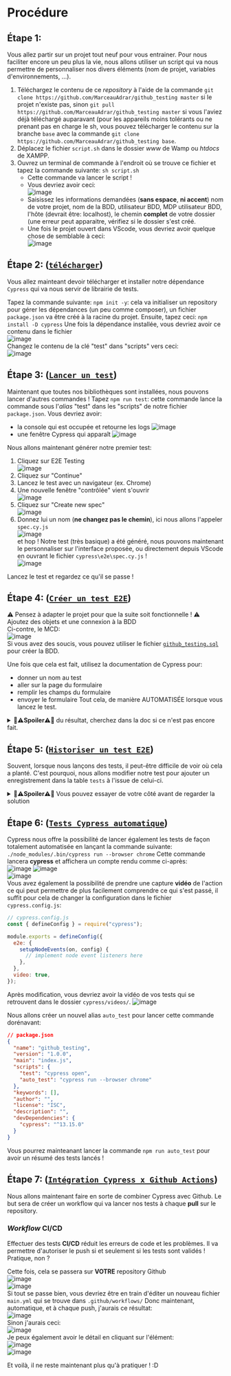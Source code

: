 # Procédure

## Étape 1:
Vous allez partir sur un projet tout neuf pour vous entrainer.
Pour nous faciliter encore un peu plus la vie, nous allons utiliser un script qui va nous permettre de personnaliser nos divers éléments (nom de projet, variables d'environnements, ...).

1. Téléchargez le contenu de ce *repository* à l'aide de la commande `git clone https://github.com/MarceauAdrar/github_testing master` si le projet n'existe pas, sinon `git pull https://github.com/MarceauAdrar/github_testing master` si vous l'aviez déjà téléchargé auparavant (pour les appareils moins tolérants ou ne prenant pas en charge le sh, vous pouvez télécharger le contenu sur la branche `base` avec la commande `git clone https://github.com/MarceauAdrar/github_testing base`.
2. Déplacez le fichier `script.sh` dans le dossier *www* de Wamp ou *htdocs* de XAMPP.
3. Ouvrez un terminal de commande à l'endroit où se trouve ce fichier et tapez la commande suivante: `sh script.sh`
   - Cette commande va lancer le script !
   - Vous devriez avoir ceci:<br>
     ![image](https://github.com/user-attachments/assets/439cf872-f61d-4881-9706-b8c92ba2d1e0)
   - Saisissez les informations demandées (**sans espace**, **ni accent**) nom de votre projet, nom de la BDD, utilisateur BDD, MDP utilisateur BDD, l'hôte (devrait être: localhost), le chemin **complet** de votre dossier (une erreur peut apparaitre, vérifiez si le dossier s'est créé.
   - Une fois le projet ouvert dans VScode, vous devriez avoir quelque chose de semblable à ceci:<br>
     ![image](https://github.com/user-attachments/assets/b12a3b2d-554c-42df-bde9-c3f21d83c05f)

## Étape 2: ([`télécharger`](<https://github.com/MarceauAdrar/github_testing/tree/step02>))
Vous allez mainteant devoir télécharger et installer notre dépendance `Cypress` qui va nous servir de librairie de tests.

Tapez la commande suivante: `npm init -y`: cela va initialiser un repository pour gérer les dépendances (un peu comme composer), un fichier `package.json` va être créé à la racine du projet.
Ensuite, tapez ceci: `npm install -D cypress`
Une fois la dépendance installée, vous devriez avoir ce contenu dans le fichier<br>
![image](https://github.com/user-attachments/assets/37212109-a758-4d37-a42e-8ab18dc6574b)<br>
Changez le contenu de la clé "test" dans "scripts" vers ceci:<br>
![image](https://github.com/user-attachments/assets/26c9aae7-524a-4847-945f-0aa8c8e352e3)

## Étape 3: ([`Lancer un test`](<https://github.com/MarceauAdrar/github_testing/tree/step03>))
Maintenant que toutes nos bibliothèques sont installées, nous pouvons lancer d'autres commandes !
Tapez `npm run test`: cette commande lance la commande sous l'*alias* "test" dans les "scripts" de notre fichier `package.json`.
Vous devriez avoir:
- la console qui est occupée et retourne les logs ![image](https://github.com/user-attachments/assets/081f7fd7-4f57-4751-aada-2ef0d3740b02)
- une fenêtre Cypress qui apparaît ![image](https://github.com/user-attachments/assets/91ade535-ce77-4734-986d-c5ee7cbab79b)

Nous allons maintenant générer notre premier test:
1. Cliquez sur E2E Testing<br>
![image](https://github.com/user-attachments/assets/a7aef1d2-9244-4efe-af46-94d0f2feae2b)
2. Cliquez sur "Continue"
3. Lancez le test avec un navigateur (ex. Chrome)
4. Une nouvelle fenêtre "contrôlée" vient s'ouvrir<br>
![image](https://github.com/user-attachments/assets/dbbe19cf-b3a0-49b6-9943-3139aadced11)
5. Cliquez sur "Create new spec"<br>
![image](https://github.com/user-attachments/assets/b2815bb8-604d-4b56-9414-3b41b41e311d)
6. Donnez lui un nom (**ne changez pas le chemin**), ici nous allons l'appeler `spec.cy.js`<br>
![image](https://github.com/user-attachments/assets/007d1f9b-f891-414f-b2bb-d672eb18b3b5)<br>
et hop ! Notre test (très basique) a été généré, nous pouvons maintenant le personnaliser sur l'interface proposée, ou directement depuis VScode en ouvrant le fichier `cypress\e2e\spec.cy.js` !<br>
![image](https://github.com/user-attachments/assets/1b680771-a402-46a0-b285-03ed36d13280)<br>

Lancez le test et regardez ce qu'il se passe !

## Étape 4: ([`Créer un test E2E`](<https://github.com/MarceauAdrar/github_testing/tree/step04>))
⚠️ Pensez à adapter le projet pour que la suite soit fonctionnelle ! ⚠️<br>
Ajoutez des objets et une connexion à la BDD<br>
Ci-contre, le MCD:<br>
![image](https://github.com/user-attachments/assets/0e78c880-4067-44c2-b02e-ae0fd6032021)<br>
Si vous avez des soucis, vous pouvez utiliser le fichier [`github_testing.sql`](<https://github.com/MarceauAdrar/github_testing/blob/step04/App/Utils/github_testing.sql>) pour créer la BDD.

Une fois que cela est fait, utilisez la documentation de Cypress pour:
- donner un nom au test
- aller sur la page du formulaire
- remplir les champs du formulaire
- envoyer le formulaire
Tout cela, de manière AUTOMATISÉE lorsque vous lancez le test.

<details>
  <summary>👮⚠️<strong>Spoiler</strong>⚠️👮 du résultat, cherchez dans la doc si ce n'est pas encore fait.</summary>

  Et voici une proposition de réponse à adapter à chaque cas !
  
  ```js
  // /cypress/e2e/formulaire.cy.js
  describe('Test formulaire d\'ajout', () => {
    it('passes', () => {
      cy.visit('http://localhost/github_testing/addUser')
      cy.get('input[name="nom"]').type('DOE')
      cy.get('input[name="prenom"]').type('John')
      cy.get('input[name="mail"]').type(Math.random().toString(36).substring(2, 15) + '@gmail.com')
      cy.get('input[name="mdp"]').type('!P4sSw0rD!')
      cy.get('input[type="submit"]').click()
      cy.get('#msgzone').should('contain', "Le compte a été ajouté en BDD")
    })
  })
  ```
  Pour résumer: 
  1. Le bloc `describe`
     - `describe` est utilisé pour regrouper des tests de manière logique. C'est une fonction permettant de décrire une suite de tests.
     - `Test formulaire d'ajout` est le nom donné à cette suite de tests. Il s'agit simplement d'une description pour identifier le bloc de tests.
     - Le deuxième argument est une fonction de callback où l'on va définir les tests.
  2. Le bloc `it`
     - `it` est utilisé pour définir un cas de test. Chaque `it` correspond à un test individuel.
     - `'passes'` est une description pour le test, indiquant ce que le test est censé vérifier.
     - Le deuxième argument est une fonction de callback contenant le code du test lui-même.
  3. La visite de la page
     - `cy.visit()` permet de naviguer vers une URL donnée.
     - Ici, `http://localhost/github_testing/addUser` est l'URL à laquelle Cypress accède pour exécuter le test.
     - Les valeurs possibles pour `cy.visit()` incluent toute URL accessible par l'application à tester (généralement en local ou sur un environnement de test).
  4. La sélection + interaction champs du formulaire
     - `cy.get()` sélectionne un élément du DOM selon le sélecteur CSS fourni.
     - `input[name="nom"]` cible un champ input dont l'attribut `name` vaut `nom`.
     - `.type('DOE')` simule la saisie de texte dans l'élément sélectionné.
     - Valeurs possibles :
       - Pour `cy.get()`, on peut utiliser n'importe quel sélecteur CSS valide, comme `.class`, `#id`, ou des sélecteurs d'attributs comme `[type="text"]`.
       - Pour `.type()`, la valeur dépend du texte que l'on veut entrer. Ici, `'DOE'` est entré comme nom de famille, mais cela pourrait être n'importe quelle chaîne de caractères.
  5. Adresse email
     - Sélectionne le champ email via `input[name="mail"]`.
     - `.type('DOE')` simule la saisie de texte dans l'élément sélectionné.
     - `Math.random().toString(36).substring(2, 15)` génère une chaîne aléatoire de caractères. L'email généré aura une partie d'aléatoire suivie de `@gmail.com` pour éviter les doublons.
  6. Soumission du formulaire
     - `input[type="submit"]` cible le bouton de soumission du formulaire.
     - `.click()` simule un clic sur l'élément sélectionné.
     - Les valeurs possibles pour `cy.visit()` incluent Tout élément cliquable (`button`, `a`, `input`, etc.) peut être ciblé avec `cy.get()`.
  7. Vérification du retour
     - `.should('contain', "Le compte a été ajouté en BDD")`
        - `.should()` est une méthode de Cypress utilisée pour faire des assertions, c’est-à-dire vérifier que certaines conditions sont remplies.
        - `'contain'` est l'un des types d'assertions possibles avec `.should()`. Ici, il vérifie que le texte de l'élément sélectionné contient une certaine chaîne de caractères.
        - `"Le compte a été ajouté en BDD"` est la chaîne de caractères attendue.
</details>

## Étape 5: ([`Historiser un test E2E`](<https://github.com/MarceauAdrar/github_testing/tree/step05>))
Souvent, lorsque nous lançons des tests, il peut-être difficile de voir où cela a planté. C'est pourquoi, nous allons modifier notre test pour ajouter un enregistrement dans la table `tests` à l'issue de celui-ci.

<details>
  <summary>👮⚠️<strong>Spoiler</strong>⚠️👮 Vous pouvez essayer de votre côté avant de regarder la solution</summary>

  Et voici une proposition de réponse à adapter à chaque cas !
  
  ```js
  // /cypress/e2e/formulaire.cy.js
  describe('register', () => {
     it('addUser', () => {
       cy.visit('http://localhost/github_testing/addUser')
       cy.get('input[name="nom"]').type('DOE')
       cy.get('input[name="prenom"]').type('John')
       cy.get('input[name="mail"]').type(Math.random().toString(36).substring(2, 15) + '@gmail.com')
       cy.get('input[name="mdp"]').type('!P4sSw0rD!')
       cy.get('input[type="submit"]').click()
       cy.get('#msgzone').invoke("text").then((text => {
         //paramétre JSON (nom du test, date, statut)
         const name = 'addUser';
         let date = new Date()
         date = date.getFullYear() + '-' + (date.getMonth() + 1) + '-' + date.getDate()
         const url = "http://localhost/github_testing/api/addTest"
         let json = '';
         if (text == "Le compte a été ajouté en BDD") {
           const valid = true
           json = JSON.stringify({ name: name, valid: valid, date: date })
         } else if (text == "Les informations sont incorrectes") {
           const valid = false
           json = JSON.stringify({ name: name, valid: valid, date: date })
         }
         cy.request({
           method: 'POST',
           url: url,
           body: json,
         });
       }))
     })
   })
  ```

On retrouve essentiellement le contenu déjà vu. Nous l'avons légérement modifié et ajouté du contenu pour effectuer une requête sur notre route `api`. Ainsi, nous enregistrons dans la variable `name` le nom du test, on génère sa date d'exécution et on JSON-ifie le tout pour l'envoyer à l'aide de la méthode `cy.request()` qui prend un tableau d'éléments comme le ferait une requête AJAX (c'est le même principe): la méthode, l'url et le contenu du body (ici, le JSON).<br>
De la sorte, si on lance le test, on tombera sur le cas où le compte se créé (vu qu'on génére aléatoirement l'email) et si jamais l'email existe déjà, on enregistrera le fait que le test ne s'est pas bien déroulé.
</details>

## Étape 6: ([`Tests Cypress automatique`](<https://github.com/MarceauAdrar/github_testing/tree/step06>))
Cypress nous offre la possibilité de lancer également les tests de façon totalement automatisée en lançant la commande suivante: `./node_modules/.bin/cypress run --browser chrome`
Cette commande lancera **cypress** et affichera un compte rendu comme ci-après:<br>
![image](https://github.com/user-attachments/assets/9fe6f593-e53c-49e3-9f3e-c3a6fb322877) ![image](https://github.com/user-attachments/assets/68017d73-0173-403b-9710-28eeb9319289)<br>
![image](https://github.com/user-attachments/assets/669a027f-9b82-4757-8a01-6295e4b725e0)<br>
Vous avez également la possibilité de prendre une capture **vidéo** de l'action ce qui peut permettre de plus facilement comprendre ce qui s'est passé, il suffit pour cela de changer la configuration dans le fichier `cypress.config.js`:<br>
```js
// cypress.config.js
const { defineConfig } = require("cypress");

module.exports = defineConfig({
  e2e: {
    setupNodeEvents(on, config) {
      // implement node event listeners here
    },
  },
  video: true,
});
```
Après modification, vous devriez avoir la vidéo de vos tests qui se retrouvent dans le dossier `cypress/videos/`.
![image](https://github.com/user-attachments/assets/7c565169-21ec-4c73-89a1-71417d9e6db0)

Nous allons créer un nouvel alias `auto_test` pour lancer cette commande dorénavant:<br>
```json
// package.json
{
  "name": "github_testing",
  "version": "1.0.0",
  "main": "index.js",
  "scripts": {
    "test": "cypress open",
    "auto_test": "cypress run --browser chrome"
  },
  "keywords": [],
  "author": "",
  "license": "ISC",
  "description": "",
  "devDependencies": {
    "cypress": "^13.15.0"
  }
}
```
Vous pourrez mainteanant lancer la commande `npm run auto_test` pour avoir un résumé des tests lancés !

## Étape 7: ([`Intégration Cypress x Github Actions`](<https://github.com/MarceauAdrar/github_testing/tree/step07>))
Nous allons maintenant faire en sorte de combiner Cypress avec Github. Le but sera de créer un workflow qui va lancer nos tests à chaque **pull** sur le repository.

### *Workflow* CI/CD
Effectuer des tests **CI/CD** réduit les erreurs de code et les problèmes. Il va permettre d'autoriser le push si et seulement si les tests sont validés ! Pratique, non ?

Cette fois, cela se passera sur **VOTRE** repository Github<br>
![image](https://github.com/user-attachments/assets/c370a9a8-5ee4-4386-9a80-a18f00de6074)<br>
![image](https://github.com/user-attachments/assets/3666a9b4-3cf7-49cf-804a-b211a05ae938)<br>
Si tout se passe bien, vous devriez être en train d'éditer un nouveau fichier `main.yml` qui se trouve dans `.github/workflows/`
Donc maintenant, automatique, et à chaque push, j'aurais ce résultat:<br>
![image](https://github.com/user-attachments/assets/436e3136-9420-4303-bb2e-2bb94e6891fb)<br>
Sinon j'aurais ceci:<br>
![image](https://github.com/user-attachments/assets/f9aa6a06-69eb-46ad-85d3-129845a8b2e0)<br>
Je peux également avoir le détail en cliquant sur l'élément:<br>
![image](https://github.com/user-attachments/assets/c79a1d6e-a767-43f0-95bc-6db7cc6dd499)<br>
![image](https://github.com/user-attachments/assets/ae2af0d5-6b71-4878-9e5a-557799051b56)<br>

Et voilà, il ne reste maintenant plus qu'à pratiquer ! :D
